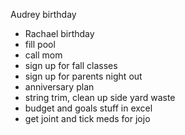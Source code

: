 Audrey birthday
* Rachael birthday
* fill pool
* call mom
* sign up for fall classes
* sign up for parents night out 
* anniversary plan
* string trim, clean up side yard waste 
* budget and goals stuff in excel
* get joint and tick meds for jojo